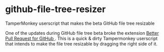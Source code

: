 # github-file-tree-resizer
TamperMonkey userscript that makes the beta GitHub file tree resizable

One of the updates during GitHub file tree beta broke the extension [Better Pull Request for GitHub
](https://chrome.google.com/webstore/detail/better-pull-request-for-g/nfhdjopbhlggibjlimhdbogflgmbiahc). This is a quick & dirty Tampermonkey userscript that intends to make the file tree resizable by dragging the right side of it.
